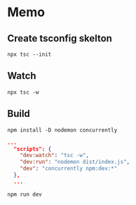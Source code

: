 # Memo

## Create tsconfig skelton

```shell
npx tsc --init
```

## Watch

```shell
npx tsc -w
```

## Build

```shell
npm install -D nodemon concurrently
```

```json
...
  "scripts": {
    "dev:watch": "tsc -w",
    "dev:run": "nodemon dist/index.js",
    "dev": "concurrently npm:dev:*"
  },
  ...
```

```shell
npm run dev
```
